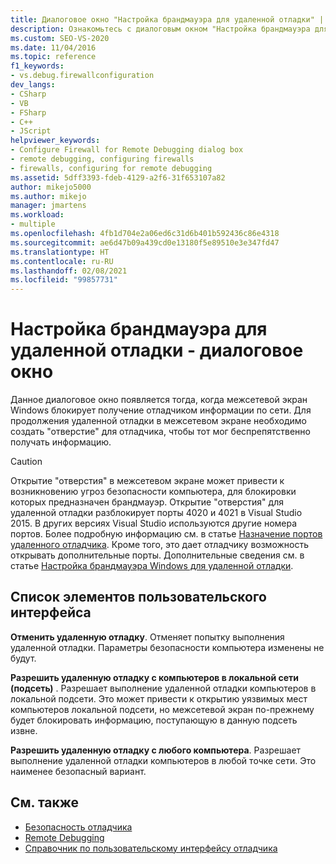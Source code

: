 ```yaml
---
title: Диалоговое окно "Настройка брандмауэра для удаленной отладки" | Документация Майкрософт
description: Ознакомьтесь с диалоговым окном "Настройка брандмауэра для удаленной отладки", которое появляется, когда брандмауэр Windows останавливает получение данных по сети в отладчике.
ms.custom: SEO-VS-2020
ms.date: 11/04/2016
ms.topic: reference
f1_keywords:
- vs.debug.firewallconfiguration
dev_langs:
- CSharp
- VB
- FSharp
- C++
- JScript
helpviewer_keywords:
- Configure Firewall for Remote Debugging dialog box
- remote debugging, configuring firewalls
- firewalls, configuring for remote debugging
ms.assetid: 5dff3393-fdeb-4129-a2f6-31f653107a82
author: mikejo5000
ms.author: mikejo
manager: jmartens
ms.workload:
- multiple
ms.openlocfilehash: 4fb1d704e2a06ed6c31d6b401b592436c86e4318
ms.sourcegitcommit: ae6d47b09a439cd0e13180f5e89510e3e347fd47
ms.translationtype: HT
ms.contentlocale: ru-RU
ms.lasthandoff: 02/08/2021
ms.locfileid: "99857731"
---
```

# <a name="configure-firewall-for-remote-debugging-dialog-box"></a>Настройка брандмауэра для удаленной отладки - диалоговое окно
Данное диалоговое окно появляется тогда, когда межсетевой экран Windows блокирует получение отладчиком информации по сети. Для продолжения удаленной отладки в межсетевом экране необходимо создать "отверстие" для отладчика, чтобы тот мог беспрепятственно получать информацию.

> [!CAUTION]
> Открытие "отверстия" в межсетевом экране может привести к возникновению угроз безопасности компьютера, для блокировки которых предназначен брандмауэр. Открытие "отверстия" для удаленной отладки разблокирует порты 4020 и 4021 в Visual Studio 2015. В других версиях Visual Studio используются другие номера портов. Более подробную информацию см. в статье [Назначение портов удаленного отладчика](../debugger/remote-debugger-port-assignments.md). Кроме того, это дает отладчику возможность открывать дополнительные порты. Дополнительные сведения см. в статье [Настройка брандмауэра Windows для удаленной отладки](../debugger/configure-the-windows-firewall-for-remote-debugging.md).

## <a name="uielement-list"></a>Список элементов пользовательского интерфейса
 **Отменить удаленную отладку**. Отменяет попытку выполнения удаленной отладки. Параметры безопасности компьютера изменены не будут.

 **Разрешить удаленную отладку c компьютеров в локальной сети (подсеть)** . Разрешает выполнение удаленной отладки компьютеров в локальной подсети. Это может привести к открытию уязвимых мест компьютеров локальной подсети, но межсетевой экран по-прежнему будет блокировать информацию, поступающую в данную подсеть извне.

 **Разрешить удаленную отладку с любого компьютера**. Разрешает выполнение удаленной отладки компьютеров в любой точке сети. Это наименее безопасный вариант.

## <a name="see-also"></a>См. также

- [Безопасность отладчика](../debugger/debugger-security.md)
- [Remote Debugging](../debugger/remote-debugging.md)
- [Справочник по пользовательскому интерфейсу отладчика](../debugger/debugging-user-interface-reference.md)